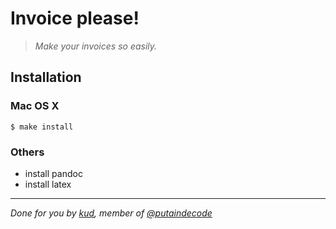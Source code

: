 # Invoice please!

> _Make your invoices so easily._

## Installation

### Mac OS X

```
$ make install
```

### Others

- install pandoc
- install latex

---

_Done for you by [kud](https://github.com/kud), member of [@putaindecode](https://github.com/putaindecode)_
